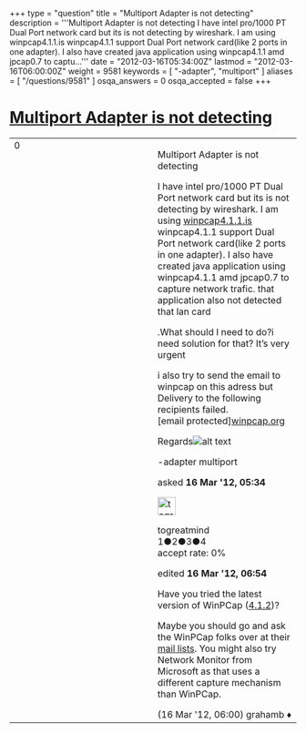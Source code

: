 +++
type = "question"
title = "Multiport Adapter is not detecting"
description = '''Multiport Adapter is not detecting I have intel pro/1000 PT Dual Port network card but its is not detecting by wireshark. I am using winpcap4.1.1.is winpcap4.1.1 support Dual Port network card(like 2 ports in one adapter). I also have created java application using winpcap4.1.1 amd jpcap0.7 to captu...'''
date = "2012-03-16T05:34:00Z"
lastmod = "2012-03-16T06:00:00Z"
weight = 9581
keywords = [ "-adapter", "multiport" ]
aliases = [ "/questions/9581" ]
osqa_answers = 0
osqa_accepted = false
+++

<div class="headNormal">

# [Multiport Adapter is not detecting](/questions/9581/multiport-adapter-is-not-detecting)

</div>

<div id="main-body">

<div id="askform">

<table id="question-table" style="width:100%;"><colgroup><col style="width: 50%" /><col style="width: 50%" /></colgroup><tbody><tr class="odd"><td style="width: 30px; vertical-align: top"><div class="vote-buttons"><span id="post-9581-upvote" class="ajax-command post-vote up" rel="nofollow" title="I like this post (click again to cancel)"> </span><div id="post-9581-score" class="post-score" title="current number of votes">0</div><span id="post-9581-downvote" class="ajax-command post-vote down" rel="nofollow" title="I dont like this post (click again to cancel)"> </span> <span id="favorite-mark" class="ajax-command favorite-mark" rel="nofollow" title="mark/unmark this question as favorite (click again to cancel)"> </span><div id="favorite-count" class="favorite-count"></div></div></td><td><div id="item-right"><div class="question-body"><p>Multiport Adapter is not detecting</p><p>I have intel pro/1000 PT Dual Port network card but its is not detecting by wireshark. I am using <a href="http://winpcap4.1.1.is">winpcap4.1.1.is</a> winpcap4.1.1 support Dual Port network card(like 2 ports in one adapter). I also have created java application using winpcap4.1.1 amd jpcap0.7 to capture network trafic. that application also not detected that lan card</p><p>.What should I need to do?i need solution for that? It’s very urgent</p><p>i also try to send the email to winpcap on this adress but Delivery to the following recipients failed. <span class="__cf_email__" data-cfemail="285f4146584b4958054a5d4f5b68">[email protected]</span><a href="http://winpcap.org">winpcap.org</a></p><p>Regards<img src="http://upload.ecvv.com/upload/Product/201011/China_Intel_EXPI9402PTBLK_PRO_1000_PT_Dual_Port_Server201011161044350.jpg" alt="alt text" /></p></div><div id="question-tags" class="tags-container tags"><span class="post-tag tag-link--adapter" rel="tag" title="see questions tagged &#39;-adapter&#39;">-adapter</span> <span class="post-tag tag-link-multiport" rel="tag" title="see questions tagged &#39;multiport&#39;">multiport</span></div><div id="question-controls" class="post-controls"></div><div class="post-update-info-container"><div class="post-update-info post-update-info-user"><p>asked <strong>16 Mar '12, 05:34</strong></p><img src="https://secure.gravatar.com/avatar/606252e8dfea9cac0294fa56234519a1?s=32&amp;d=identicon&amp;r=g" class="gravatar" width="32" height="32" alt="togreatmind&#39;s gravatar image" /><p><span>togreatmind</span><br />
<span class="score" title="1 reputation points">1</span><span title="2 badges"><span class="badge1">●</span><span class="badgecount">2</span></span><span title="3 badges"><span class="silver">●</span><span class="badgecount">3</span></span><span title="4 badges"><span class="bronze">●</span><span class="badgecount">4</span></span><br />
<span class="accept_rate" title="Rate of the user&#39;s accepted answers">accept rate:</span> <span title="togreatmind has no accepted answers">0%</span></p></img></div><div class="post-update-info post-update-info-edited"><p><span> edited <strong>16 Mar '12, 06:54</strong> </span></p></div></div><div id="comments-container-9581" class="comments-container"><span id="9583"></span><div id="comment-9583" class="comment"><div id="post-9583-score" class="comment-score"></div><div class="comment-text"><p>Have you tried the latest version of WinPCap (<a href="http://www.winpcap.org/install/default.htm">4.1.2</a>)?</p><p>Maybe you should go and ask the WinPCap folks over at their <a href="http://www.winpcap.org/contact.htm">mail lists</a>. You might also try Network Monitor from Microsoft as that uses a different capture mechanism than WinPCap.</p></div><div id="comment-9583-info" class="comment-info"><span class="comment-age">(16 Mar '12, 06:00)</span> <span class="comment-user userinfo">grahamb ♦</span></div></div></div><div id="comment-tools-9581" class="comment-tools"></div><div class="clear"></div><div id="comment-9581-form-container" class="comment-form-container"></div><div class="clear"></div></div></td></tr></tbody></table>

</div>

</div>

